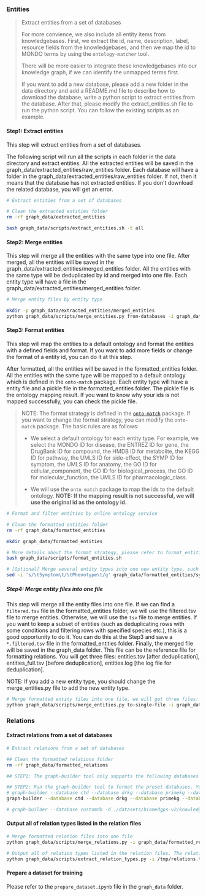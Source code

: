 ### Entities
> Extract entities from a set of databases
> 
> For more convience, we also include all entity items from knowledgebases. First, we extract the id, name, description, label, resource fields from the knowledgebases, and then we map the id to MONDO terms by using the `ontology-matcher` tool.
> 
> There will be more easier to integrate these knowledgebases into our knowledge graph, if we can identify the unmapped terms first.
>
> If you want to add a new database, please add a new folder in the data directory and add a README.md file to describe how to download the database, write a python script to extract entities from the database. After that, please modify the extract_entities.sh file to run the python script. You can follow the existing scripts as an example.

#### Step1: Extract entities

This step will extract entities from a set of databases. 

The following script will run all the scripts in each folder in the data directory and extract entities. All the extracted entities will be saved in the graph_data/extracted_entities/raw_entities folder. Each database will have a folder in the graph_data/extracted_entities/raw_entities folder. If not, then it means that the database has not extracted entities. If you don't download the related database, you will get an error.

```bash
# Extract entities from a set of databases

# Clean the extracted entities folder
rm -rf graph_data/extracted_entities

bash graph_data/scripts/extract_entities.sh -t all
```

#### Step2: Merge entities

This step will merge all the entities with the same type into one file. After merged, all the entities will be saved in the graph_data/extracted_entities/merged_entities folder. All the entities with the same type will be deduplicated by id and merged into one file. Each entity type will have a file in the graph_data/extracted_entities/merged_entities folder.

```bash
# Merge entity files by entity type

mkdir -p graph_data/extracted_entities/merged_entities
python graph_data/scripts/merge_entities.py from-databases -i graph_data/extracted_entities/raw_entities -o graph_data/extracted_entities/merged_entities
```

#### Step3: Format entities

This step will map the entities to a default ontology and format the entities with a defined fields and format. If you want to add more fields or change the format of a entity id, you can do it at this step.

After formatted, all the entities will be saved in the formatted_entities folder. All the entities with the same type will be mapped to a default ontology which is defined in the `onto-match` package. Each entity type will have a entity file and a pickle file in the formatted_entities folder. The pickle file is the ontology mapping result. If you want to know why your ids is not mapped successfully, you can check the pickle file.

> NOTE: The format strategy is defined in the [`onto-match`](https://github.com/yjcyxky/ontology-matcher) package. If you want to change the format strategy, you can modify the `onto-match` package. The basic rules are as follows:
> 
> - We select a default ontology for each entity type. For example, we select the MONDO ID for disease, the ENTREZ ID for gene, the DrugBank ID for compound, the HMDB ID for metabolite, the KEGG ID for pathway, the UMLS ID for side-effect, the SYMP ID for symptom, the UMLS ID for anatomy, the GO ID for cellular_component, the GO ID for biological_process, the GO ID for molecular_function, the UMLS ID for pharmacologic_class.
>
> - We will use the `onto-match` package to map the ids to the default ontology. **NOTE: If the mapping result is not successful, we will use the original id as the ontology id.**

```bash
# Format and filter entities by online ontology service

# Clean the formatted entities folder
rm -rf graph_data/formatted_entities

mkdir graph_data/formatted_entities

# More details about the format strategy, please refer to format_entities.sh (We used the onto-match package to map the ids to the default ontology in the format_entities.sh script)
bash graph_data/scripts/format_entities.sh

# [Optional] Merge several entity types into one new entity type, such as you may want to merge the `Symptom` and `Phenotype` into `Phenotype`
sed -i 's/\tSymptom\t/\tPhenotype\t/g' graph_data/formatted_entities/symptom.tsv
```

##### Step4: Merge entity files into one file

This step will merge all the entity files into one file. If we can find a `filtered.tsv` file in the formatted_entities folder, we will use the filtered.tsv file to merge entities. Otherwise, we will use the `tsv` file to merge entities. If you want to keep a subset of entities (such as deduplicating rows with some conditions and filtering rows with specified species etc.), this is a good opportunity to do it. You can do this at the Step3 and save a `*.filtered.tsv` file in the formatted_entities folder. Finally, the merged file will be saved in the graph_data folder. This file can be the reference file for formatting relations. You will get three files: entities.tsv [after deduplication], entities_full.tsv [before deduplication], entities.log [the log file for deduplication].

NOTE: If you add a new entity type, you should change the merge_entities.py file to add the new entity type.

```bash
# Merge formatted entity files into one file, we will get three files: entities.tsv [after deduplication], entities_full.tsv [before deduplication], entities.log [the log file for deduplication]
python graph_data/scripts/merge_entities.py to-single-file -i graph_data/formatted_entities -o graph_data/entities.tsv --deep-deduplication --remove-obsolete
```

### Relations

#### Extract relations from a set of databases

```bash
# Extract relations from a set of databases

## Clean the formatted relations folder
rm -rf graph_data/formatted_relations

## STEP1: The graph-builder tool only supports the following databases CTD, DRKG, PrimeKG, HSDN automatically. Other databases are included in the relations folder. You may need to format them manually by running the main.ipynb files in each subfolder. Like `biosnap`, `cbcg`, `dgidb`, `ttd`.

## STEP2: Run the graph-builder tool to format the preset databases. You might need to prepare a relation_types.tsv file from the relation_types.xlsx file. If you don't want to format the relation types at this step, please don't provide the --relation-type-dict-fpath option.
# graph-builder --database ctd --database drkg --database primekg --database hsdn -d ./graph_data/relations -o ./graph_data/formatted_relations -f ./graph_data/entities.tsv -n 20 --download --skip -l ./graph_data/log.txt --debug --relation-type-dict-fpath ./graph_data/relation_types.tsv
graph-builder --database ctd --database drkg --database primekg --database hsdn -d ./graph_data/relations -o ./graph_data/formatted_relations -f ./graph_data/entities.tsv -n 20 --download --skip -l ./graph_data/log.txt --debug

# graph-builder --database customdb -d ./datasets/biomedgps-v2/knowledge_graph_filtered_corrected_sideeffect.tsv -o ~/Downloads/Test/ -f ./graph_data/entities.tsv -n 20 --download --skip -l ~/Downloads/Test/log.txt --debug --relation-type-dict-fpath ./graph_data/relation_types.tsv
```

#### Output all of relation types listed in the relation files

```bash
# Merge formatted relation files into one file
python graph_data/scripts/merge_relations.py -i graph_data/formatted_relations -o /tmp/relations.tsv

# Output all of relation types listed in the relation files. The relation types are listed in the `relation_type` column.
python graph_data/scripts/extract_relation_types.py -i /tmp/relations.tsv -o /tmp/relation_types.tsv
```

#### Prepare a dataset for training

Please refer to the `prepare_dataset.ipynb` file in the `graph_data` folder.
